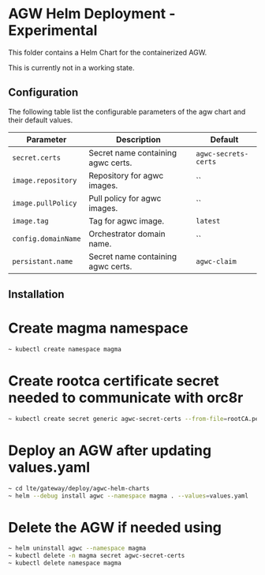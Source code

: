 # AGW Helm Deployment - Experimental

This folder contains a Helm Chart for the containerized AGW.

This is currently not in a working state.

## Configuration

The following table list the configurable parameters of the agw chart and their default values.

| Parameter        | Description     | Default   |
| ---              | ---             | ---       |
| `secret.certs` | Secret name containing agwc certs. | `agwc-secrets-certs` |
| `image.repository` | Repository for agwc images. | `` |
| `image.pullPolicy` | Pull policy for agwc images. | `` |
| `image.tag` | Tag for agwc image. | `latest` |
| `config.domainName` | Orchestrator domain name. | `` |
| `persistant.name` | Secret name containing agwc certs. | `agwc-claim` |

## Installation

# Create magma namespace

```sh
~ kubectl create namespace magma
```

# Create rootca certificate secret needed to communicate with orc8r

```sh
~ kubectl create secret generic agwc-secret-certs --from-file=rootCA.pem=rootCA.pem --namespace magma
```

# Deploy an AGW after updating values.yaml

```sh
~ cd lte/gateway/deploy/agwc-helm-charts
~ helm --debug install agwc --namespace magma . --values=values.yaml
```

# Delete the AGW if needed using

```sh
~ helm uninstall agwc --namespace magma
~ kubectl delete -n magma secret agwc-secret-certs
~ kubectl delete namespace magma
```
